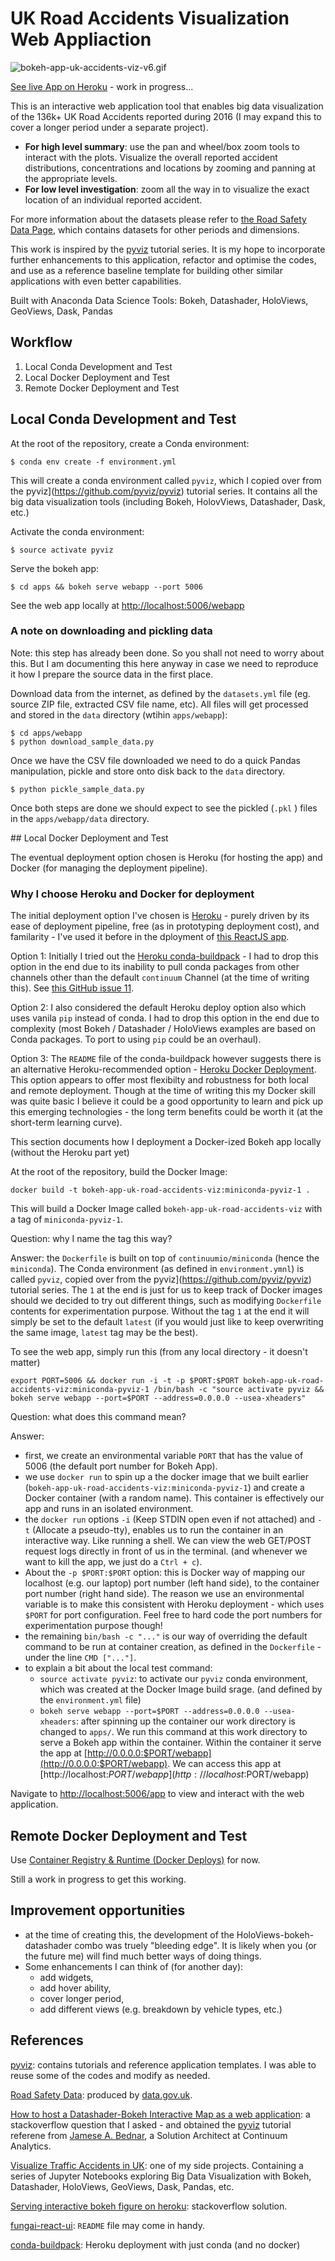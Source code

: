 # UK Road Accidents Visualization Web Appliaction

![bokeh-app-uk-accidents-viz-v6.gif](./assets/bokeh-app-uk-accidents-viz-v6.gif)

[See live App on Heroku](https://uk-road-accidents-viz.herokuapp.com/) - work in progress...

This is an interactive web application tool that enables big data visualization of the 136k+ UK Road Accidents reported during 2016 (I may expand this to cover a longer period under a separate project).

- **For high level summary**: use the pan and wheel/box zoom tools to interact with the plots. Visualize the overall reported accident distributions, concentrations and locations by zooming and panning at the appropriate levels.
- **For low level investigation**: zoom all the way in to visualize the exact location of an individual reported accident.

For more information about the datasets please refer to [the Road Safety Data Page](https://data.gov.uk/dataset/road-accidents-safety-data), which contains datasets for other periods and dimensions.

This work is inspired by the [pyviz](https://github.com/pyviz/pyviz) tutorial series. It is my hope to incorporate further enhancements to this application, refactor and optimise the codes, and use as a reference baseline template for building other similar applications with even better capabilities.

Built with Anaconda Data Science Tools: Bokeh, Datashader, HoloViews, GeoViews, Dask, Pandas


## Workflow

1. Local Conda Development and Test
2. Local Docker Deployment and Test
3. Remote Docker Deployment and Test


## Local Conda Development and Test

At the root of the repository, create a Conda environment:

```
$ conda env create -f environment.yml
```

This will create a conda environment called `pyviz`, which I copied over from the pyviz](https://github.com/pyviz/pyviz) tutorial series. It contains all the big data visualization tools (including Bokeh, HolovViews, Datashader, Dask, etc.)

Activate the conda environment:

```
$ source activate pyviz
```

Serve the bokeh app:

```
$ cd apps && bokeh serve webapp --port 5006
```

See the web app locally at [http://localhost:5006/webapp](http://localhost:5006/webapp)


### A note on downloading and pickling data

Note: this step has already been done. So you shall not need to worry about this. But I am documenting this here anyway in case we need to reproduce it how I prepare the source data in the first place.

Download data from the internet, as defined by the `datasets.yml` file (eg. source ZIP file, extracted CSV file name, etc). All files will get processed and stored in the `data` directory (wtihin `apps/webapp`):

```
$ cd apps/webapp
$ python download_sample_data.py
```

Once we have the CSV file downloaded we need to do a quick Pandas manipulation, pickle and store onto disk back to the `data` directory.

```
$ python pickle_sample_data.py
```

Once both steps are done we should expect to see the pickled (`.pkl` ) files in the `apps/webapp/data` directory.


## Local Docker Deployment and Test


The eventual deployment option chosen is Heroku (for hosting the app) and Docker (for managing the deployment pipeline).


### Why I choose Heroku and Docker for deployment

The initial deployment option I've chosen is [Heroku](https://www.heroku.com/) - purely driven by its ease of deployment pipeline, free (as in prototyping deployment cost), and familarity - I've used it before in the dployment of [this ReactJS app](https://fungai-react-ui.herokuapp.com/fungpredict).

Option 1: Initially I tried out the [Heroku conda-buildpack](https://github.com/kennethreitz/conda-buildpack) - I had to drop this option in the end due to its inability to pull conda packages from other channels other than the default `continuum` Channel (at the time of writing this). See [this GitHub issue 11](https://github.com/kennethreitz/conda-buildpack/issues/11).

Option 2: I also considered the default Heroku deploy option also which uses vanila `pip` instead of conda. I had to drop this option in the end due to complexity (most Bokeh / Datashader / HoloViews examples are based on Conda packages. To port to using `pip` could be an overhaul).

Option 3:  The `README` file of the conda-buildpack however suggests there is an alternative Heroku-recommended option - [Heroku Docker Deployment](https://devcenter.heroku.com/articles/container-registry-and-runtime#getting-started). This option appears to offer most flexibilty and robustness for both local and remote deployment. Though at the time of writing this my Docker skill was quite basic I believe it could be a good opportunity to learn and pick up this emerging technologies - the long term benefits could be worth it (at the short-term learning curve).

This section documents how I deployment a Docker-ized Bokeh app locally (without the Heroku part yet)

At the root of the repository, build the Docker Image:

```
docker build -t bokeh-app-uk-road-accidents-viz:miniconda-pyviz-1 .
```

This will build a Docker Image called `bokeh-app-uk-road-accidents-viz` with a tag of `miniconda-pyviz-1`.

Question: why I name the tag this way?

Answer: the `Dockerfile` is built on top of `continuumio/miniconda` (hence the `miniconda`). The Conda environment (as defined in `environment.ymnl`) is called `pyviz`, copied over from the pyviz](https://github.com/pyviz/pyviz) tutorial series. The `1` at the end is just for us to keep track of Docker images should we decided to try out different things, such as modifying `Dockerfile` contents for experimentation purpose. Without the tag `1` at the end it will simply be set to the default `latest` (if you would just like to keep overwriting the same image, `latest` tag may be the best).

To see the web app, simply run this (from any local directory - it doesn't matter)

```
export PORT=5006 && docker run -i -t -p $PORT:$PORT bokeh-app-uk-road-accidents-viz:miniconda-pyviz-1 /bin/bash -c "source activate pyviz && bokeh serve webapp --port=$PORT --address=0.0.0.0 --usea-xheaders"
```

Question: what does this command mean?

Answer:

- first, we create an environmental variable `PORT` that has the value of 5006 (the default port number for Bokeh App).
- we use `docker run` to spin up a the docker image that we built earlier (`bokeh-app-uk-road-accidents-viz:miniconda-pyviz-1`) and create a Docker container (with a random name). This container is effectively our app and runs in an isolated environment.
- the `docker run` options `-i` (Keep STDIN open even if not attached) and `-t` (Allocate a pseudo-tty), enables us to run the container in an interactive way. Like running a shell. We can view the web GET/POST request logs directly in front of us in the terminal. (and whenever we want to kill the app, we just do a `Ctrl + c`).
- About the `-p $PORT:$PORT` option: this is Docker way of mapping our localhost (e.g. our laptop) port number (left hand side), to the container port number (right hand side). The reason we use an environmental variable is to make this consistent with Heroku deployment - which uses `$PORT` for port configuration. Feel free to hard code the port numbers for experimentation purpose though!
- the remaining `bin/bash -c "..."` is our way of overriding the default command to be run at container creation, as defined in the `Dockerfile` - under the line `CMD ["..."]`.
- to explain a bit about the local test command:
  - `source activate pyviz`: to activate our `pyviz` conda environment, which was created at the Docker Image build srage. (and defined by the `environment.yml` file)
  - `bokeh serve webapp --port=$PORT --address=0.0.0.0 --usea-xheaders`: after spinning up the container our work directory is changed to `apps/`. We run this command at this work directory to serve a Bokeh app within the container. Within the container it serve the app at [http://0.0.0.0:$PORT/webapp](http://0.0.0.0:$PORT/webapp). We can access this app at [http://localhost:$PORT/webapp](http://localhost:$PORT/webapp)

Navigate to [http://localhost:5006/app](http://localhost:5006/app) to view and interact with the web application.

## Remote Docker Deployment and Test

Use [Container Registry & Runtime (Docker Deploys)](https://devcenter.heroku.com/articles/container-registry-and-runtime#pushing-an-image-s) for now.

Still a work in progress to get this working.

## Improvement opportunities

- at the time of creating this, the development of the HoloViews-bokeh-datashader combo was truely "bleeding edge". It is likely when you (or the future me) will find much better ways of doing things.
- Some enhancements I can think of (for another day):
  - add widgets,
  - add hover ability,
  - cover longer period,
  - add different views (e.g. breakdown by vehicle types, etc.)


## References

[pyviz](https://github.com/pyviz/pyviz): contains tutorials and reference application templates. I was able to reuse some of the codes and modify as needed.

[Road Safety Data](https://data.gov.uk/dataset/road-accidents-safety-data): produced by [data.gov.uk](https://data.gov.uk/).

[How to host a Datashader-Bokeh Interactive Map as a web application](https://stackoverflow.com/questions/48784128/how-to-host-a-datashader-bokeh-interactive-map-as-a-web-application/48806197#48806197): a stackoverflow question that I asked - and obtained the [pyviz](https://github.com/pyviz/pyviz) tutorial referene from [Jamese A. Bednar](https://stackoverflow.com/users/5909839/james-a-bednar), a Solution Architect at Continuum Analytics.

[Visualize Traffic Accidents in UK](https://github.com/Atlas7/visualize-traffic-accidents-in-uk): one of my side projects. Containing a series of Jupyter Notebooks exploring Big Data Visualization with Bokeh, Datashader, HoloViews, GeoViews, Dask, Pandas, etc.

[Serving interactive bokeh figure on heroku](https://stackoverflow.com/questions/38417200/serving-interactive-bokeh-figure-on-heroku/38447618#38447618): stackoverflow solution.

[fungai-react-ui](https://github.com/Atlas7/fungai-react-ui): `README` file may come in handy.

[conda-buildpack](https://github.com/kennethreitz/conda-buildpack): Heroku deployment with just conda (and no docker)
